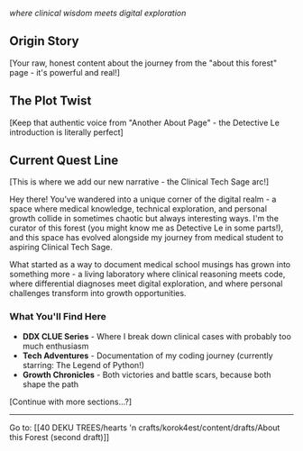 *where clinical wisdom meets digital exploration*

## Origin Story
[Your raw, honest content about the journey from the "about this forest" page - it's powerful and real!]

## The Plot Twist
[Keep that authentic voice from "Another About Page" - the Detective Le introduction is literally perfect]

## Current Quest Line
[This is where we add our new narrative - the Clinical Tech Sage arc!]

Hey there! You've wandered into a unique corner of the digital realm - a space where medical knowledge, technical exploration, and personal growth collide in sometimes chaotic but always interesting ways. I'm the curator of this forest (you might know me as Detective Le in some parts!), and this space has evolved alongside my journey from medical student to aspiring Clinical Tech Sage.

What started as a way to document medical school musings has grown into something more - a living laboratory where clinical reasoning meets code, where differential diagnoses meet digital exploration, and where personal challenges transform into growth opportunities.

### What You'll Find Here
* **DDX CLUE Series** - Where I break down clinical cases with probably too much enthusiasm
* **Tech Adventures** - Documentation of my coding journey (currently starring: The Legend of Python!)
* **Growth Chronicles** - Both victories and battle scars, because both shape the path

[Continue with more sections...?]


***
Go to: [[40 DEKU TREES/hearts 'n crafts/korok4est/content/drafts/About this Forest (second draft)]]



